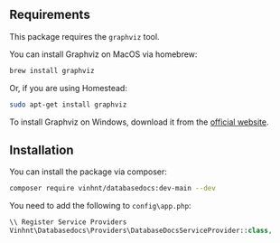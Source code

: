 ## Requirements

This package requires the `graphviz` tool.

You can install Graphviz on MacOS via homebrew:

```bash
brew install graphviz
```

Or, if you are using Homestead:

```bash
sudo apt-get install graphviz
```

To install Graphviz on Windows, download it from the [official website](https://graphviz.gitlab.io/_pages/Download/Download_windows.html).

## Installation

You can install the package via composer:

```bash
composer require vinhnt/databasedocs:dev-main --dev
```
You need to add the following to `config\app.php`:

```php
\\ Register Service Providers
Vinhnt\Databasedocs\Providers\DatabaseDocsServiceProvider::class,
```
<!-- ## Usage

Run command 
```bash
php artisan generate:databasedocs
```
Excel file will be stored in `storage\app`

## Reference

https://oceanic-cut-66f.notion.site/Docs-Database-630f485e846a4e119382981064948067 -->